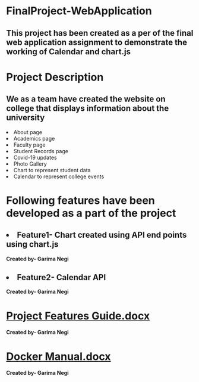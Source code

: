 

# FinalProject-WebApplication
## This project has been created as a per of the final web application assignment to demonstrate the working of Calendar and chart.js
# Project Description
## We as a team have created the website on college that displays information about the university
<li>About page</li>
<li>Academics page</li>
<li>Faculty page</li>
<li>Student Records page</li>
<li>Covid-19 updates</li>
<li>Photo Gallery</li>
<li>Chart to represent student data</li>
<li>Calendar to represent college events</li>

# Following features have been developed as a part of the project
## <li> Feature1- Chart created using API end points using chart.js </li> 
<strong>      Created by- Garima Negi </strong> 
## <li> Feature2- Calendar API </li>
<strong>      Created by- Garima Negi </strong> 

# [Project Features Guide.docx](https://github.com/gn32/FinalProject-WebApplication/files/6462918/Project.Features.Guide.docx) 
<strong>      Created by- Garima Negi </strong> 
 
# [Docker Manual.docx](https://github.com/gn32/FinalProject-WebApplication/files/6462962/Docker.Manual.docx) 
<strong>      Created by- Garima Negi </strong> 


